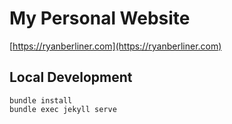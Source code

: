 # My Personal Website

[https://ryanberliner.com](https://ryanberliner.com)

## Local Development

```
bundle install
bundle exec jekyll serve
```